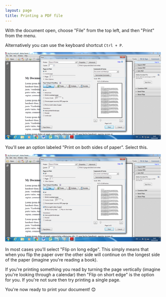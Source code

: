 ```yaml
---
layout: page
title: Printing a PDF file
---
```


With the document open, choose "File" from the top left, and then "Print" from the menu. 

Alternatively you can use the keyboard shortcut `Ctrl + P`.

![Print dialogue](/images/pdf_print_dialogue.png)

You'll see an option labeled "Print on both sides of paper". Select this.

![Print dialogue](/images/pdf_choose_both_sides.png)

In most cases you'll select "Flip on long edge". This simply means that when you flip the paper over the other side
 will continue on the longest side of the paper (imagine you're reading a book). 
 
If you're printing something you read by turning the page vertically (imagine you're looking through a calendar) then
"Flip on short edge" is the option for you. If you're not sure then try printing a single page.

You're now ready to print your document! 😊